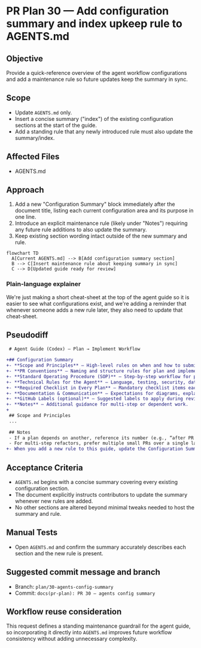 # PR Plan 30 — Add configuration summary and index upkeep rule to AGENTS.md

## Objective
Provide a quick-reference overview of the agent workflow configurations and add a maintenance rule so future updates keep the summary in sync.

## Scope
- Update `AGENTS.md` only.
- Insert a concise summary ("index") of the existing configuration sections at the start of the guide.
- Add a standing rule that any newly introduced rule must also update the summary/index.

## Affected Files
- AGENTS.md

## Approach
1. Add a new "Configuration Summary" block immediately after the document title, listing each current configuration area and its purpose in one line.
2. Introduce an explicit maintenance rule (likely under "Notes") requiring any future rule additions to also update the summary.
3. Keep existing section wording intact outside of the new summary and rule.

```mermaid
flowchart TD
  A[Current AGENTS.md] --> B[Add configuration summary section]
  B --> C[Insert maintenance rule about keeping summary in sync]
  C --> D[Updated guide ready for review]
```

### Plain-language explainer
We're just making a short cheat-sheet at the top of the agent guide so it is easier to see what configurations exist, and we're adding a reminder that whenever someone adds a new rule later, they also need to update that cheat-sheet.

## Pseudodiff
```diff
 # Agent Guide (Codex) — Plan → Implement Workflow
 
+## Configuration Summary
+- **Scope and Principles** — High-level rules on when and how to submit plans and implementations.
+- **PR Conventions** — Naming and structure rules for plan and implementation pull requests.
+- **Standard Operating Procedure (SOP)** — Step-by-step workflow for planning and implementing changes.
+- **Technical Rules for the Agent** — Language, testing, security, data handling, and tooling expectations.
+- **Required Checklist in Every Plan** — Mandatory checklist items each plan must satisfy.
+- **Documentation & Communication** — Expectations for diagrams, explanations, and communication style.
+- **GitHub Labels (optional)** — Suggested labels to apply during review.
+- **Notes** — Additional guidance for multi-step or dependent work.
+
 ## Scope and Principles
 ...
 
 ## Notes
 - If a plan depends on another, reference its number (e.g., “after PR 03”).
 - For multi-step refactors, prefer multiple small PRs over a single large PR.
+- When you add a new rule to this guide, update the Configuration Summary so the index stays accurate.
```

## Acceptance Criteria
- `AGENTS.md` begins with a concise summary covering every existing configuration section.
- The document explicitly instructs contributors to update the summary whenever new rules are added.
- No other sections are altered beyond minimal tweaks needed to host the summary and rule.

## Manual Tests
- Open `AGENTS.md` and confirm the summary accurately describes each section and the new rule is present.

## Suggested commit message and branch
- Branch: `plan/30-agents-config-summary`
- Commit: `docs(pr-plan): PR 30 — agents config summary`

## Workflow reuse consideration
This request defines a standing maintenance guardrail for the agent guide, so incorporating it directly into `AGENTS.md` improves future workflow consistency without adding unnecessary complexity.
